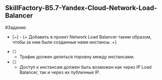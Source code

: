 ## SkillFactory-B5.7-Yandex-Cloud-Network-Load-Balancer

#Задание:
- [~] - {+ Добавить в проект Network Load Balancer таким образом, чтобы за ним были созданные нами инстансы. +}
- [ ] - Трафик должен делиться поровну между инстансами.
- [ ] - Доступ к инстансам должен быть возможен как через IP Load Balancer, так и через их публичные IP.

